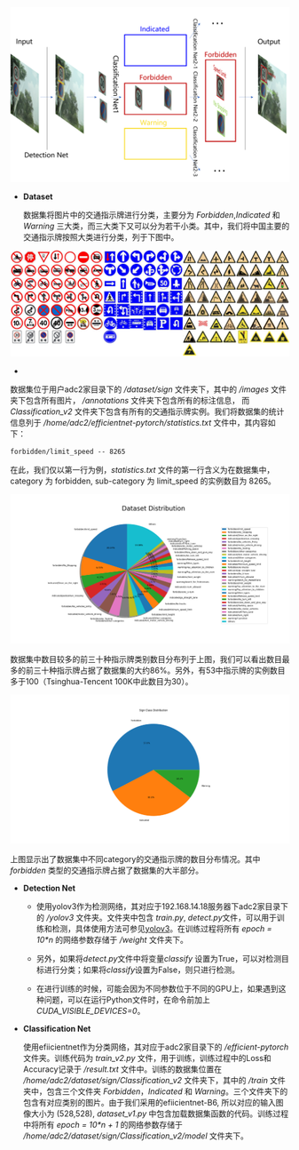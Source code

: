 <img src="./Architecture.png" alt="Architecture" style="zoom:67%;" />

+ **Dataset**

  数据集将图片中的交通指示牌进行分类，主要分为 *Forbidden*,*Indicated* 和 *Warning* 三大类，而三大类下又可以分为若干小类。其中，我们将中国主要的交通指示牌按照大类进行分类，列于下图中。

![concate](./concate.png)

+ 

  数据集位于用户adc2家目录下的 */dataset/sign* 文件夹下，其中的 */images* 文件夹下包含所有图片， */annotations* 文件夹下包含所有的标注信息， 而 *Classification_v2* 文件夹下包含有所有的交通指示牌实例。我们将数据集的统计信息列于 */home/adc2/efficientnet-pytorch/statistics.txt* 文件中，其内容如下：

  ``` txt
  forbidden/limit_speed -- 8265 
  ```

  在此，我们仅以第一行为例，*statistics.txt* 文件的第一行含义为在数据集中， category 为 forbidden, sub-category 为 limit_speed 的实例数目为 8265。

  

  

  

  ![dataset_distribution](./dataset_distribution.png)

  数据集中数目较多的前三十种指示牌类别数目分布列于上图，我们可以看出数目最多的前三十种指示牌占据了数据集的大约86%。另外，有53中指示牌的实例数目多于100（Tsinghua-Tencent 100K中此数目为30）。

  ![dataset_distribution1](./dataset_distribution1.png)

上图显示出了数据集中不同category的交通指示牌的数目分布情况。其中 *forbidden* 类型的交通指示牌占据了数据集的大半部分。

+ **Detection Net**

  - 使用yolov3作为检测网络，其对应于192.168.14.18服务器下adc2家目录下的 */yolov3* 文件夹。文件夹中包含 *train.py*, *detect.py*文件，可以用于训练和检测，具体使用方法可参见[yolov3](https://github.com/ultralytics/yolov3)。在训练过程将所有 *epoch = 10\*n* 的网络参数存储于 */weight* 文件夹下。

  - 另外，如果将*detect.py*文件中将变量*classify* 设置为True，可以对检测目标进行分类；如果将*classify*设置为False，则只进行检测。
  - 在进行训练的时候，可能会因为不同参数位于不同的GPU上，如果遇到这种问题，可以在运行Python文件时，在命令前加上 *CUDA_VISIBLE_DEVICES=0*。

+ **Classification Net**

  使用efiicientnet作为分类网络，其对应于adc2家目录下的 */efficient-pytorch*文件夹。训练代码为 *train_v2.py* 文件，用于训练，训练过程中的Loss和Accuracy记录于 */result.txt* 文件中。训练的数据集位置在 */home/adc2/dataset/sign/Classification_v2* 文件夹下，其中的 */train* 文件夹中，包含三个文件夹 *Forbidden*，*Indicated* 和 *Warning*。三个文件夹下的包含有对应类别的图片。由于我们采用的efiicientnet-B6, 所以对应的输入图像大小为 (528,528), *dataset_v1.py* 中包含加载数据集函数的代码。训练过程中将所有 *epoch = 10\*n + 1* 的网络参数存储于 */home/adc2/dataset/sign/Classification_v2/model* 文件夹下。

